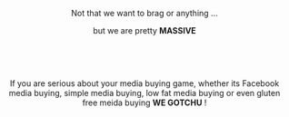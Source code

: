 <p style="text-align: center;">Not that we want to brag or anything ...</p>
<p style="text-align: center;">but we are pretty <strong>MASSIVE</strong></p>
<p style="text-align: center;">&nbsp;</p>
<p style="text-align: center;">&nbsp;</p>
<p style="text-align: center;">If you are serious about your media buying game, whether its Facebook media buying, simple media buying, low fat media buying or even gluten free meida buying <strong>WE GOTCHU</strong> !</p>
<p style="text-align: center;">&nbsp;</p>
<p>&nbsp;</p>
